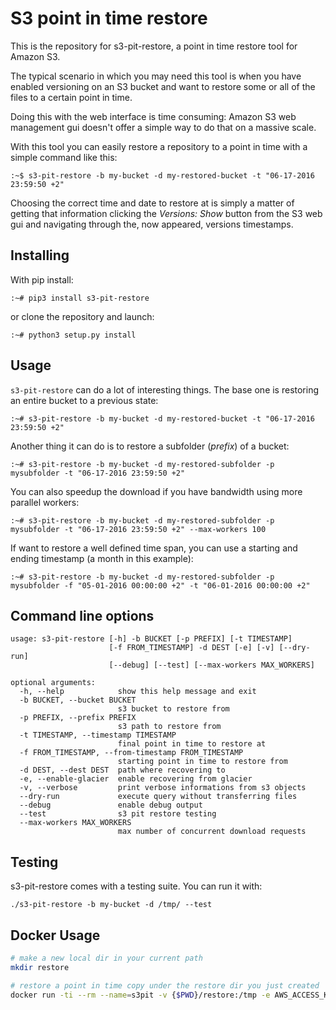 # S3 point in time restore

This is the repository for s3-pit-restore, a point in time restore tool
for Amazon S3.

The typical scenario in which you may need this tool is when you have
enabled versioning on an S3 bucket and want to restore some or all of
the files to a certain point in time.

Doing this with the web interface is time consuming: Amazon S3 web management
gui doesn't offer a simple way to do that on a massive scale.

With this tool you can easily restore a repository to a point in time
with a simple command like this:

`:~$ s3-pit-restore -b my-bucket -d my-restored-bucket -t "06-17-2016 23:59:50 +2"`

Choosing the correct time and date to restore at is simply a matter of getting
that information clicking the *Versions: Show* button from the S3 web gui
and navigating through the, now appeared, versions timestamps. 

## Installing

With pip install:

`:~# pip3 install s3-pit-restore`

or clone the repository and launch:

`:~# python3 setup.py install`

## Usage

`s3-pit-restore` can do a lot of interesting things. The base one is restoring an entire bucket to a previous state:

`:~# s3-pit-restore -b my-bucket -d my-restored-bucket -t "06-17-2016 23:59:50 +2"`

Another thing it can do is to restore a subfolder (*prefix*) of a bucket:

`:~# s3-pit-restore -b my-bucket -d my-restored-subfolder -p mysubfolder -t "06-17-2016 23:59:50 +2"`

You can also speedup the download if you have bandwidth using more parallel workers:

`:~# s3-pit-restore -b my-bucket -d my-restored-subfolder -p mysubfolder -t "06-17-2016 23:59:50 +2" --max-workers 100`

If want to restore a well defined time span, you can use a starting and ending timestamp (a month in this example):

`:~# s3-pit-restore -b my-bucket -d my-restored-subfolder -p mysubfolder -f "05-01-2016 00:00:00 +2" -t "06-01-2016 00:00:00 +2"`

## Command line options

```
usage: s3-pit-restore [-h] -b BUCKET [-p PREFIX] [-t TIMESTAMP]
                      [-f FROM_TIMESTAMP] -d DEST [-e] [-v] [--dry-run]
                      [--debug] [--test] [--max-workers MAX_WORKERS]

optional arguments:
  -h, --help            show this help message and exit
  -b BUCKET, --bucket BUCKET
                        s3 bucket to restore from
  -p PREFIX, --prefix PREFIX
                        s3 path to restore from
  -t TIMESTAMP, --timestamp TIMESTAMP
                        final point in time to restore at
  -f FROM_TIMESTAMP, --from-timestamp FROM_TIMESTAMP
                        starting point in time to restore from
  -d DEST, --dest DEST  path where recovering to
  -e, --enable-glacier  enable recovering from glacier
  -v, --verbose         print verbose informations from s3 objects
  --dry-run             execute query without transferring files
  --debug               enable debug output
  --test                s3 pit restore testing
  --max-workers MAX_WORKERS
                        max number of concurrent download requests
```

## Testing

s3-pit-restore comes with a testing suite. You can run it with:

`./s3-pit-restore -b my-bucket -d /tmp/ --test`

## Docker Usage

```bash
# make a new local dir in your current path
mkdir restore

# restore a point in time copy under the restore dir you just created
docker run -ti --rm --name=s3pit -v {$PWD}/restore:/tmp -e AWS_ACCESS_KEY_ID=[AWS_ACCESS_KEY_ID] -e AWS_SECRET_ACCESS_KEY=[AWS_ACCESS_KEY_ID] avatarnewyork/s3-pit-restore:latest s3-pit-restore -b [Bucket] -p [Prefix] -d /tmp -t "01-25-2018 10:59:50 +2"
```

